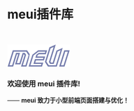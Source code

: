 # meui插件库

<br>

![欢迎使用meui！](https://raw.githubusercontent.com/wzs28150/mepackage/master/logo.png "欢迎使用meui！")  

### 欢迎使用 meui 插件库!
—— **meui 致力于小型前端页面搭建与优化！**  
